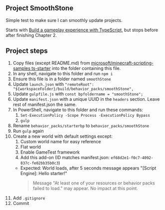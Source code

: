 ## Project SmoothStone

Simple test to make sure I can smoothly update projects.

Starts with [Build a gameplay experience with TypeScript](https://learn.microsoft.com/en-us/minecraft/creator/documents/scriptinggettingstarted), but stops before after finishing Chapter 2.

## Project steps

1. Copy files (except README.md) from [microsoft/minecraft-scripting-samples ts-starter](https://github.com/microsoft/minecraft-scripting-samples/tree/f73eb6c312e183a3f96623e8918c911294d1aafe/ts-starter) into the folder containing this file.
1. In any shell, navigate to this folder and run `npm i`
1. Ensure this file is in a folder named `smoothStone`
1. Update `launch.json` with `"remoteRoot": "${workspaceFolder}/build/behavior_packs/smoothStone",`
1. Update `gulpfile.js` with `const bpfoldername = "smoothStone";`
1. Update `manifest.json` with a unique UUID in the `headers` section. Leave rest of manifest.json the same.
1. In PowerShell, navigate to this folder and run these commands:
   1. `Set-ExecutionPolicy -Scope Process -ExecutionPolicy Bypass`
   1. `gulp`
1. Rename `behavior_packs/starterbp` to `behavior_packs/smoothStone`
1. Run `gulp` again
1. Create a new world with default settings except:
   1. Custom world name for easy reference
   1. Flat world
   1. Enable GameTest framework
   1. Add this add-on (ID matches manifest.json: `ef68d2e1-f0c7-4092-837c-fe02bb35b0c3`)
   - Expected: World loads, after 5 seconds message appears "[Script Engine]: Hello starter!"
     > Message "At least one of your resources or behavior packs failed to load." may appear. No impact at this point.
1. Add `.gitignore`
1. Commit

